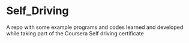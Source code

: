 # Self_Driving
A repo with some example programs and codes learned and developed while taking part of the Coursera Self driving certificate
